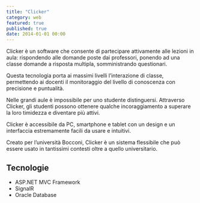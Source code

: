 ```yaml
---
title: "Clicker"
category: web
featured: true
published: true
date: 2014-01-01 00:00
---
```

Clicker è un software che consente di partecipare attivamente alle lezioni in aula: rispondendo alle domande poste dai professori, ponendo ad una classe domande a risposta multipla, somministrando questionari.

Questa tecnologia porta ai massimi livelli l’interazione di classe, permettendo ai docenti il monitoraggio del livello di conoscenza con precisione e puntualità.

Nelle grandi aule è impossibile per uno studente distinguersi. Attraverso Clicker, gli studenti possono ottenere qualche incoraggiamento a superare la loro timidezza e diventare più attivi.

Clicker è accessibile da PC, smartphone e tablet con un design e un interfaccia estremamente facili da usare e intuitivi.

Creato per l’università Bocconi, Clicker è un sistema flessibile che può essere usato in tantissimi contesti oltre a quello universitario.

## Tecnologie

- ASP.NET MVC Framework
- SignalR
- Oracle Database
